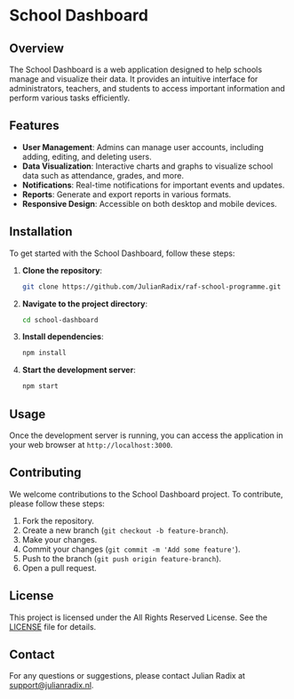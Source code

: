 # School Dashboard

## Overview
The School Dashboard is a web application designed to help schools manage and visualize their data. It provides an intuitive interface for administrators, teachers, and students to access important information and perform various tasks efficiently.

## Features
- **User Management**: Admins can manage user accounts, including adding, editing, and deleting users.
- **Data Visualization**: Interactive charts and graphs to visualize school data such as attendance, grades, and more.
- **Notifications**: Real-time notifications for important events and updates.
- **Reports**: Generate and export reports in various formats.
- **Responsive Design**: Accessible on both desktop and mobile devices.

## Installation
To get started with the School Dashboard, follow these steps:

1. **Clone the repository**:
    ```bash
    git clone https://github.com/JulianRadix/raf-school-programme.git
    ```
2. **Navigate to the project directory**:
    ```bash
    cd school-dashboard
    ```
3. **Install dependencies**:
    ```bash
    npm install
    ```
4. **Start the development server**:
    ```bash
    npm start
    ```

## Usage
Once the development server is running, you can access the application in your web browser at `http://localhost:3000`.

## Contributing
We welcome contributions to the School Dashboard project. To contribute, please follow these steps:

1. Fork the repository.
2. Create a new branch (`git checkout -b feature-branch`).
3. Make your changes.
4. Commit your changes (`git commit -m 'Add some feature'`).
5. Push to the branch (`git push origin feature-branch`).
6. Open a pull request.

## License
This project is licensed under the All Rights Reserved License. See the [LICENSE](LICENSE) file for details.

## Contact
For any questions or suggestions, please contact Julian Radix at [support@julianradix.nl](mailto:support@julianradix.nl).
